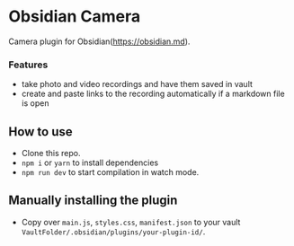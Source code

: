# Obsidian Camera

Camera plugin for Obsidian(https://obsidian.md).

### Features

-   take photo and video recordings and have them saved in vault
-   create and paste links to the recording automatically if a markdown file is open

## How to use

-   Clone this repo.
-   `npm i` or `yarn` to install dependencies
-   `npm run dev` to start compilation in watch mode.

## Manually installing the plugin

-   Copy over `main.js`, `styles.css`, `manifest.json` to your vault `VaultFolder/.obsidian/plugins/your-plugin-id/`.
